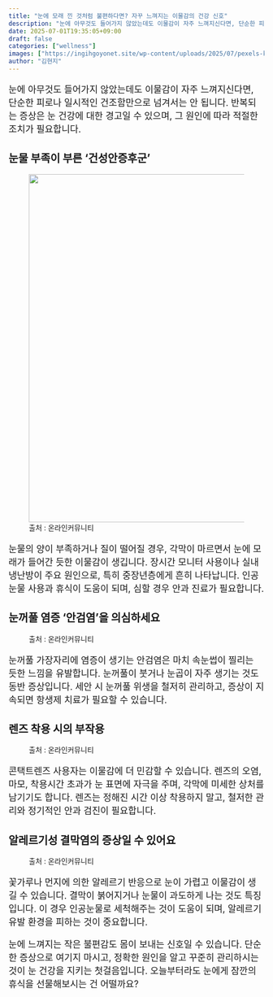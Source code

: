 ```yaml
---
title: "눈에 모래 낀 것처럼 불편하다면? 자꾸 느껴지는 이물감의 건강 신호"
description: "눈에 아무것도 들어가지 않았는데도 이물감이 자주 느껴지신다면, 단순한 피로나 일시적인 건조함만으로 넘겨서는 안 됩니다. 반복되는 증상은 눈 건강에 대한 경고일 수 있으며, 그 원인에 따라 적절한 조치가 필요합니다."
date: 2025-07-01T19:35:05+09:00
draft: false
categories: ["wellness"]
images: ["https://ingihgoyonet.site/wp-content/uploads/2025/07/pexels-kseniachernaya-5752274-684x1024.jpg", "https://ingihgoyonet.site/wp-content/uploads/2025/07/pexels-kseniachernaya-5752282-1-1024x684.jpg", "https://ingihgoyonet.site/wp-content/uploads/2025/07/pexels-n-voitkevich-5842837-683x1024.jpg", "https://ingihgoyonet.site/wp-content/uploads/2025/07/pexels-pavel-danilyuk-5996653-1024x684.jpg"]
author: "김현지"
---
```


<p style="font-size:18px">눈에 아무것도 들어가지 않았는데도 이물감이 자주 느껴지신다면, 단순한 피로나 일시적인 건조함만으로 넘겨서는 안 됩니다. 반복되는 증상은 눈 건강에 대한 경고일 수 있으며, 그 원인에 따라 적절한 조치가 필요합니다.</p> <h2 >눈물 부족이 부른 ‘건성안증후군’</h2> <figure ><img src="https://ingihgoyonet.site/wp-content/uploads/2025/07/pexels-kseniachernaya-5752274-684x1024.jpg" alt="" style="aspect-ratio:16/9;object-fit:cover;width:685px;height:auto"/><figcaption >출처 : 온라인커뮤니티</figcaption></figure> <p style="font-size:18px">눈물의 양이 부족하거나 질이 떨어질 경우, 각막이 마르면서 눈에 모래가 들어간 듯한 이물감이 생깁니다. 장시간 모니터 사용이나 실내 냉난방이 주요 원인으로, 특히 중장년층에게 흔히 나타납니다. 인공눈물 사용과 휴식이 도움이 되며, 심할 경우 안과 진료가 필요합니다.</p> <h2 >눈꺼풀 염증 ‘안검염’을 의심하세요</h2> <figure ><img src="https://ingihgoyonet.site/wp-content/uploads/2025/07/pexels-kseniachernaya-5752282-1-1024x684.jpg" alt="" style="aspect-ratio:16/9;object-fit:cover"/><figcaption >출처 : 온라인커뮤니티</figcaption></figure> <p style="font-size:18px">눈꺼풀 가장자리에 염증이 생기는 안검염은 마치 속눈썹이 찔리는 듯한 느낌을 유발합니다. 눈꺼풀이 붓거나 눈곱이 자주 생기는 것도 동반 증상입니다. 세안 시 눈꺼풀 위생을 철저히 관리하고, 증상이 지속되면 항생제 치료가 필요할 수 있습니다.</p> <h2 >렌즈 착용 시의 부작용</h2> <figure ><img src="https://ingihgoyonet.site/wp-content/uploads/2025/07/pexels-n-voitkevich-5842837-683x1024.jpg" alt="" style="aspect-ratio:16/9;object-fit:cover"/><figcaption >출처 : 온라인커뮤니티</figcaption></figure> <p style="font-size:18px">콘택트렌즈 사용자는 이물감에 더 민감할 수 있습니다. 렌즈의 오염, 마모, 착용시간 초과가 눈 표면에 자극을 주며, 각막에 미세한 상처를 남기기도 합니다. 렌즈는 정해진 시간 이상 착용하지 말고, 철저한 관리와 정기적인 안과 검진이 필요합니다.</p> <h2 >알레르기성 결막염의 증상일 수 있어요</h2> <figure ><img src="https://ingihgoyonet.site/wp-content/uploads/2025/07/pexels-pavel-danilyuk-5996653-1024x684.jpg" alt="" style="aspect-ratio:16/9;object-fit:cover"/><figcaption >출처 : 온라인커뮤니티</figcaption></figure> <p style="font-size:18px">꽃가루나 먼지에 의한 알레르기 반응으로 눈이 가렵고 이물감이 생길 수 있습니다. 결막이 붉어지거나 눈물이 과도하게 나는 것도 특징입니다. 이 경우 인공눈물로 세척해주는 것이 도움이 되며, 알레르기 유발 환경을 피하는 것이 중요합니다.</p> <p style="font-size:18px">눈에 느껴지는 작은 불편감도 몸이 보내는 신호일 수 있습니다. 단순한 증상으로 여기지 마시고, 정확한 원인을 알고 꾸준히 관리하시는 것이 눈 건강을 지키는 첫걸음입니다. 오늘부터라도 눈에게 잠깐의 휴식을 선물해보시는 건 어떨까요?</p>